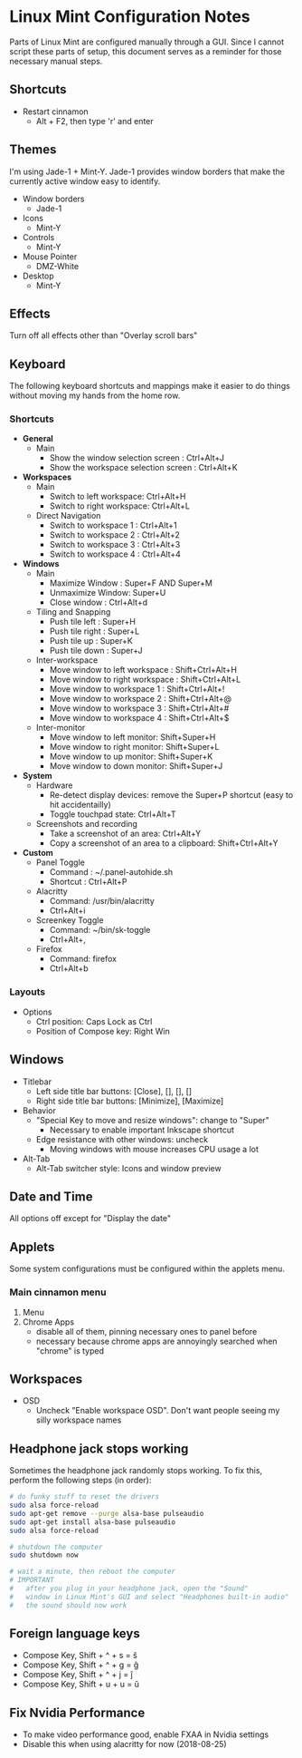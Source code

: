 # Linux Mint Configuration Notes

Parts of Linux Mint are configured manually through a GUI. Since I cannot script these parts of setup, this document serves as a reminder for those necessary manual steps.

## Shortcuts

* Restart cinnamon
    * Alt + F2, then type 'r' and enter

## Themes

I'm using Jade-1 + Mint-Y. Jade-1 provides window borders that make the currently active window easy to identify.

* Window borders
    * Jade-1
* Icons
    * Mint-Y
* Controls
    * Mint-Y
* Mouse Pointer
    * DMZ-White
* Desktop
    * Mint-Y

## Effects

Turn off all effects other than "Overlay scroll bars"

## Keyboard

The following keyboard shortcuts and mappings make it easier to do things without moving my hands from the home row.

### Shortcuts

* **General**
    * Main
        * Show the window selection screen : Ctrl+Alt+J
        * Show the workspace selection screen : Ctrl+Alt+K
* **Workspaces**
    * Main
        * Switch to left workspace: Ctrl+Alt+H
        * Switch to right workspace: Ctrl+Alt+L
    * Direct Navigation
        * Switch to workspace 1 : Ctrl+Alt+1
        * Switch to workspace 2 : Ctrl+Alt+2
        * Switch to workspace 3 : Ctrl+Alt+3
        * Switch to workspace 4 : Ctrl+Alt+4
* **Windows**
    * Main
        * Maximize Window : Super+F AND Super+M
        * Unmaximize Window: Super+U
        * Close window : Ctrl+Alt+d
    * Tiling and Snapping
        * Push tile left : Super+H
        * Push tile right : Super+L
        * Push tile up : Super+K
        * Push tile down : Super+J
    * Inter-workspace
        * Move window to left workspace : Shift+Ctrl+Alt+H
        * Move window to right workspace : Shift+Ctrl+Alt+L
        * Move window to workspace 1 : Shift+Ctrl+Alt+!
        * Move window to workspace 2 : Shift+Ctrl+Alt+@
        * Move window to workspace 3 : Shift+Ctrl+Alt+#
        * Move window to workspace 4 : Shift+Ctrl+Alt+$
    * Inter-monitor
        * Move window to left monitor: Shift+Super+H
        * Move window to right monitor: Shift+Super+L
        * Move window to up monitor: Shift+Super+K
        * Move window to down monitor: Shift+Super+J
* **System**
    * Hardware
        * Re-detect display devices: remove the Super+P shortcut (easy to hit accidentailly)
        * Toggle touchpad state: Ctrl+Alt+T
    * Screenshots and recording
        * Take a screenshot of an area: Ctrl+Alt+Y
        * Copy a screenshot of an area to a clipboard: Shift+Ctrl+Alt+Y
* **Custom**
    * Panel Toggle
        * Command : ~/.panel-autohide.sh
        * Shortcut : Ctrl+Alt+P
    * Alacritty
        * Command: /usr/bin/alacritty
        * Ctrl+Alt+i
    * Screenkey Toggle
        * Command: ~/bin/sk-toggle
        * Ctrl+Alt+,
    * Firefox
        * Command: firefox
        * Ctrl+Alt+b

### Layouts

* Options
  * Ctrl position: Caps Lock as Ctrl
  * Position of Compose key: Right Win

## Windows

* Titlebar
    * Left side title bar buttons: [Close], [], [], []
    * Right side title bar buttons: [Minimize], [Maximize]
* Behavior
    * "Special Key to move and resize windows": change to "Super"
        * Necessary to enable important Inkscape shortcut
    * Edge resistance with other windows: uncheck
        * Moving windows with mouse increases CPU usage a lot
* Alt-Tab
    * Alt-Tab switcher style: Icons and window preview

## Date and Time

All options off except for "Display the date"

## Applets

Some system configurations must be configured within the applets menu.

### Main cinnamon menu

1. Menu
1. Chrome Apps
    * disable all of them, pinning necessary ones to panel before
    * necessary because chrome apps are annoyingly searched when "chrome" is typed

## Workspaces

* OSD
    * Uncheck "Enable workspace OSD". Don't want people seeing my silly workspace names


## Headphone jack stops working

Sometimes the headphone jack randomly stops working. To fix this, perform the following steps (in order):

```bash
# do funky stuff to reset the drivers
sudo alsa force-reload
sudo apt-get remove --purge alsa-base pulseaudio
sudo apt-get install alsa-base pulseaudio
sudo alsa force-reload

# shutdown the computer
sudo shutdown now

# wait a minute, then reboot the computer
# IMPORTANT
#   after you plug in your headphone jack, open the "Sound"
#   window in Linux Mint's GUI and select "Headphones built-in audio"
#   the sound should now work
```

## Foreign language keys

* Compose Key, Shift + ^ + s = ŝ
* Compose Key, Shift + ^ + g = ĝ
* Compose Key, Shift + ^ + j = ĵ
* Compose Key, Shift + u + u = ŭ

## Fix Nvidia Performance

* To make video performance good, enable FXAA in Nvidia settings
* Disable this when using alacritty for now (2018-08-25)
